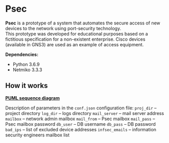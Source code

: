 # Psec 
**Psec** is a prototype of a system that automates the secure access of new devices to the network using port-security technology.  
This prototype was developed for educational purposes based on a fictitious specification for a non-existent enterprise. Cisco devices (available in GNS3) are used as an example of access equipment.  

**Dependencies:**
- Python 3.6.9
- Netmiko 3.3.3

## How it works
**[PUML sequence diagram](https://raw.githubusercontent.com/5lunk/psec/main/psec.svg)**  

Description of parameters in the `conf.json` configuration file:
`proj_dir` – project directory
`log_dir` – logs directory
`mail_server` – mail server address
`mailbox` – network admin mailbox
`mail_from` – Psec mailbox
`mail_pass` – Psec mailbox password
`db_user` – DB username 
`db_pass` – DB password
`bad_ips` – list of excluded device addresses
`infsec_emails` – information security engineers mailbox list
